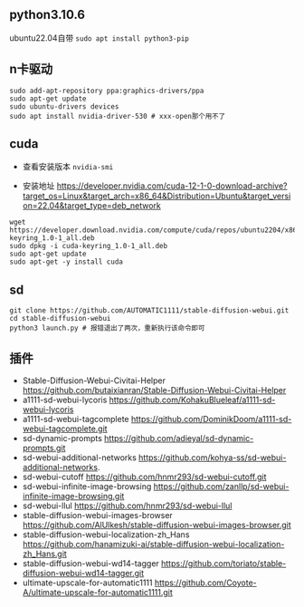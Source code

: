 ## python3.10.6
ubuntu22.04自带
`sudo apt install python3-pip`

## n卡驱动
``` shell
sudo add-apt-repository ppa:graphics-drivers/ppa
sudo apt-get update
sudo ubuntu-drivers devices
sudo apt install nvidia-driver-530 # xxx-open那个用不了
```
## cuda
- 查看安装版本
`nvidia-smi`

- 安装地址
https://developer.nvidia.com/cuda-12-1-0-download-archive?target_os=Linux&target_arch=x86_64&Distribution=Ubuntu&target_version=22.04&target_type=deb_network

``` shell
wget https://developer.download.nvidia.com/compute/cuda/repos/ubuntu2204/x86_64/cuda-keyring_1.0-1_all.deb
sudo dpkg -i cuda-keyring_1.0-1_all.deb
sudo apt-get update
sudo apt-get -y install cuda
```

## sd
``` shell
git clone https://github.com/AUTOMATIC1111/stable-diffusion-webui.git
cd stable-diffusion-webui
python3 launch.py # 报错退出了两次，重新执行该命令即可
```

## 插件
- Stable-Diffusion-Webui-Civitai-Helper	https://github.com/butaixianran/Stable-Diffusion-Webui-Civitai-Helper
- a1111-sd-webui-lycoris	https://github.com/KohakuBlueleaf/a1111-sd-webui-lycoris
- a1111-sd-webui-tagcomplete	https://github.com/DominikDoom/a1111-sd-webui-tagcomplete.git
- sd-dynamic-prompts	https://github.com/adieyal/sd-dynamic-prompts.git
- sd-webui-additional-networks	https://github.com/kohya-ss/sd-webui-additional-networks.
- sd-webui-cutoff	https://github.com/hnmr293/sd-webui-cutoff.git
- sd-webui-infinite-image-browsing	https://github.com/zanllp/sd-webui-infinite-image-browsing.git
- sd-webui-llul	https://github.com/hnmr293/sd-webui-llul
- stable-diffusion-webui-images-browser	https://github.com/AlUlkesh/stable-diffusion-webui-images-browser.git
- stable-diffusion-webui-localization-zh_Hans	https://github.com/hanamizuki-ai/stable-diffusion-webui-localization-zh_Hans.git
- stable-diffusion-webui-wd14-tagger	https://github.com/toriato/stable-diffusion-webui-wd14-tagger.git
- ultimate-upscale-for-automatic1111	https://github.com/Coyote-A/ultimate-upscale-for-automatic1111.git